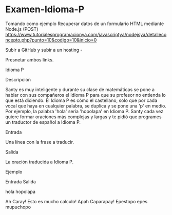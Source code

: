 # Examen-Idioma-P

Tomando como ejemplo Recuperar datos de un formulario HTML
mediante Node.js (POST)
https://www.tutorialesprogramacionya.com/javascriptya/nodejsya/detalleconcepto.php?punto=10&codigo=10&inicio=0

Subir a GitHub y subir a un hosting - 

Presnetar ambos links.

Idioma P

Descripción

Santy es muy inteligente y durante su clase de matemáticas se pone a hablar
con sus compañeros el Idioma P para que su profesor no entienda lo que está
diciendo. El Idioma P es cómo el castellano, solo que por cada vocal que
haya en cualquier palabra, se duplica y se pone una 'p' en medio. Por
ejemplo, la palabra 'hola' sería 'hopolapa' en Idioma P.
Santy cada vez quiere formar oraciones más complejas y largas y te pidió
que programes un traductor de español a Idioma P.

Entrada

Una línea con la frase a traducir.

Salida

La oración traducida a Idioma P.

Ejemplo

Entrada Salida

hola hopolapa

Ah Caray! Esto es mucho
calculo!
Apah Caparapay! Epestopo epes mupuchopo
